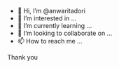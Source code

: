 - 👋 Hi, I’m @anwaritadori
- 👀 I’m interested in ...
- 🌱 I’m currently learning ...
- 💞️ I’m looking to collaborate on ...
- 📫 How to reach me ...

<!---
anwaritadori/anwaritadori is a ✨ special ✨ repository because its `README.md` (this file) appears on your GitHub profile.
You can click the Preview link to take a look at your changes.
--->
Thank you 
